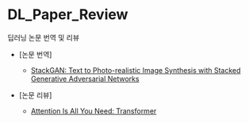# DL_Paper_Review
딥러닝 논문 번역 및 리뷰

- [논문 번역]
  - [StackGAN: Text to Photo-realistic Image Synthesis with Stacked Generative Adversarial Networks](https://ruo-ds.notion.site/StackGAN-90e780d21523411b8e267a4cc7f1f364)

- [논문 리뷰]
  - [Attention Is All You Need: Transformer](https://ruo-ds.notion.site/paper-review-Transformer-All-you-need-is-Attention-b04891c1defe458283a82b7558202dce)
